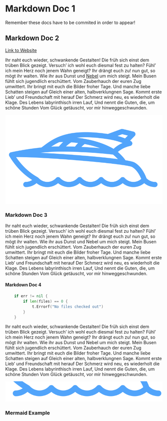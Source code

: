 # Markdown Doc 1

Remember these docs have to be commited in order to appear!

## Markdown Doc 2

[Link to Website](https://github.com/snipem/monako.git)

Ihr naht euch wieder, schwankende Gestalten! Die früh sich einst dem trüben
Blick gezeigt. Versuch’ ich wohl euch diesmal fest zu halten? Fühl’ ich
mein Herz noch jenem Wahn geneigt? Ihr drängt euch zu! nun gut, so mögt ihr
walten. Wie ihr aus Dunst und [Nebel](https://de.wikipedia.org/wiki/Nebel) um mich steigt. Mein Busen fühlt sich
jugendlich erschüttert. Vom Zauberhauch der euren Zug umwittert. Ihr bringt mit
euch die Bilder froher Tage. Und manche liebe Schatten steigen auf Gleich einer
alten, halbverklungnen Sage. Kommt erste Lieb’ und Freundschaft mit herauf Der
Schmerz wird neu, es wiederholt die Klage. Des Lebens labyrinthisch irren Lauf,
Und nennt die Guten, die, um schöne Stunden Vom Glück getäuscht, vor mir
hinweggeschwunden.

![Picture in same folder](profile.png)

### Markdown Doc 3

Ihr naht euch wieder, schwankende Gestalten! Die früh sich einst dem trüben
Blick gezeigt. Versuch’ ich wohl euch diesmal fest zu halten? Fühl’ ich
mein Herz noch jenem Wahn geneigt? Ihr drängt euch zu! nun gut, so mögt ihr
walten. Wie ihr aus Dunst und Nebel um mich steigt. Mein Busen fühlt sich
jugendlich erschüttert. Vom Zauberhauch der euren Zug umwittert. Ihr bringt mit
euch die Bilder froher Tage. Und manche liebe Schatten steigen auf Gleich einer
alten, halbverklungnen Sage. Kommt erste Lieb’ und Freundschaft mit herauf Der
Schmerz wird neu, es wiederholt die Klage. Des Lebens labyrinthisch irren Lauf,
Und nennt die Guten, die, um schöne Stunden Vom Glück getäuscht, vor mir
hinweggeschwunden.

#### Markdown Doc 4

```go
	if err != nil {
		if len(files) == 0 {
			t.Errorf("No files checked out")
		}
    }
```

Ihr naht euch wieder, schwankende Gestalten! Die früh sich einst dem trüben
Blick gezeigt. Versuch’ ich wohl euch diesmal fest zu halten? Fühl’ ich
mein Herz noch jenem Wahn geneigt? Ihr drängt euch zu! nun gut, so mögt ihr
walten. Wie ihr aus Dunst und Nebel um mich steigt. Mein Busen fühlt sich
jugendlich erschüttert. Vom Zauberhauch der euren Zug umwittert. Ihr bringt mit
euch die Bilder froher Tage. Und manche liebe Schatten steigen auf Gleich einer
alten, halbverklungnen Sage. Kommt erste Lieb’ und Freundschaft mit herauf Der
Schmerz wird neu, es wiederholt die Klage. Des Lebens labyrinthisch irren Lauf,
Und nennt die Guten, die, um schöne Stunden Vom Glück getäuscht, vor mir
hinweggeschwunden.

![Picture in sub folder](subfolder/subfolderprofile.png)

### Mermaid Example

